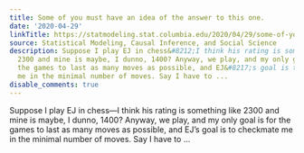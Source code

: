 ```yaml
---
title: Some of you must have an idea of the answer to this one.
date: '2020-04-29'
linkTitle: https://statmodeling.stat.columbia.edu/2020/04/29/some-of-you-must-have-an-idea-of-the-answer-to-this-one/
source: Statistical Modeling, Causal Inference, and Social Science
description: Suppose I play EJ in chess&#8212;I think his rating is something like
  2300 and mine is maybe, I dunno, 1400? Anyway, we play, and my only goal is for
  the games to last as many moves as possible, and EJ&#8217;s goal is to checkmate
  me in the minimal number of moves. Say I have to ...
disable_comments: true
---
```

Suppose I play EJ in chess&#8212;I think his rating is something like 2300 and mine is maybe, I dunno, 1400? Anyway, we play, and my only goal is for the games to last as many moves as possible, and EJ&#8217;s goal is to checkmate me in the minimal number of moves. Say I have to ...